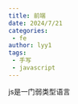 ```yaml
---
title: 前端
date: 2024/7/21
categories:
 - fe
author: lyy1
tags:
 - 手写
 - javascript
---
```


js是一门弱类型语言